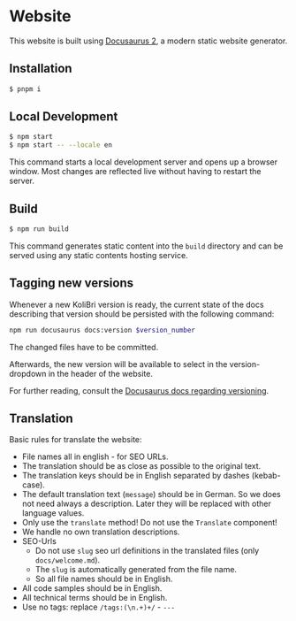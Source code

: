# Website

This website is built using [Docusaurus 2](https://docusaurus.io/), a modern static website generator.

## Installation

```bash
$ pnpm i
```

## Local Development

```bash
$ npm start
$ npm start -- --locale en
```

This command starts a local development server and opens up a browser window. Most changes are reflected live without having to restart the server.

## Build

```bash
$ npm run build
```

This command generates static content into the `build` directory and can be served using any static contents hosting service.

## Tagging new versions

Whenever a new KoliBri version is ready, the current state of the docs describing that version should be persisted with the following command:

```sh
npm run docusaurus docs:version $version_number
``` 

The changed files have to be committed.

Afterwards, the new version will be available to select in the version-dropdown in the header of the website. 

For further reading, consult the [Docusaurus docs regarding versioning](https://docusaurus.io/docs/versioning#tagging-a-new-version). 

## Translation

Basic rules for translate the website:

- File names all in english - for SEO URLs.
- The translation should be as close as possible to the original text.
- The translation keys should be in English separated by dashes (kebab-case).
- The default translation text (`message`) should be in German. So we does not need always a description. Later they will be replaced with other language values.
- Only use the `translate` method! Do not use the `Translate` component!
- We handle no own translation descriptions.
- SEO-Urls
  - Do not use `slug` seo url definitions in the translated files (only `docs/welcome.md`).
  - The `slug` is automatically generated from the file name.
  - So all file names should be in English.
- All code samples should be in English.
- All technical terms should be in English.
- Use no tags: replace `/tags:(\n.+)+/` - `---`
